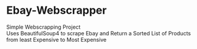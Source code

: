 # Ebay-Webscrapper

Simple Webscrapping Project    
Uses BeautifulSoup4 to scrape Ebay and Return a Sorted List of Products from least Expensive to Most Expensive
